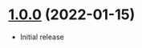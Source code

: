 <a name="1.0.0"></a>
# [1.0.0](https://github.com/faker-javascript/sentence) (2022-01-15)
* Initial release
